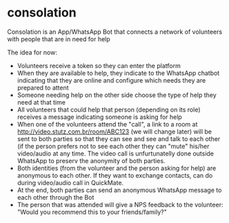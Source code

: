 # consolation
Consolation is an App/WhatsApp Bot that connects a network of volunteers with people that are in need for help

The idea for now:

* Volunteers receive a token so they can enter the platform
* When they are available to help, they indicate to the WhatsApp chatbot indicating that they are online and configure which needs they are prepared to attent
* Someone needing help on the other side choose the type of help they need at that time
* All volunteers that could help that person (depending on its role) receives a message indicating someone is asking for help
* When one of the volunteers attend the "call", a link to a room at http://video.stutz.com.br/room/ABC123 (we will change later) will be sent to both parties so that they can see and see and talk to each other (if the person prefers not to see each other they can "mute" his/her video/audio at any time. The video call is unfurtunatelly done outside WhatsApp to preserv the anonymity of both parties.
* Both identities (from the volunteer and the person asking for help) are anonymous to each other. If they want to exchange contacts, can do during video/audio call in QuickMate.
* At the end, both parties can send an anonymous WhatsApp message to each other through the Bot
* The person that was attended will give a NPS feedback to the volunteer: "Would you recommend this to your friends/family?"
